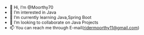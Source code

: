 - 👋 Hi, I’m @Moorthy70
- 👀 I’m interested in Java
- 🌱 I’m currently learning Java,Spring Boot
- 💞️ I’m looking to collaborate on  Java Projects
- 📫 You can reach me through E-mail(ridermoorthy11@gmail.com)  

<!---
Moorthy70/Moorthy70 is a ✨ special ✨ repository because its `README.md` (this file) appears on your GitHub profile.
You can click the Preview link to take a look at your changes.
--->
